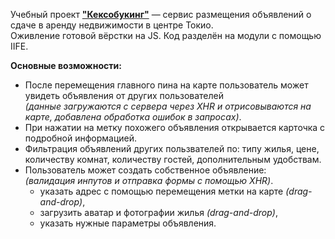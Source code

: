 Учебный проект [**"Кексобукинг"**](https://alyonafomenkova.github.io/436447-keksobooking/) — сервис размещения объявлений о сдаче в аренду недвижимости в центре Токио. \
Оживление готовой вёрстки на JS. Код разделён на модули с помощью IIFE.

**Основные возможности:**

* После перемещения главного пина на карте пользователь может увидеть объявления от других пользователей \
  *(данные загружаются с сервера через XHR и отрисовываются на карте, добавлена обработка ошибок в запросах)*.
* При нажатии на метку похожего объявления открывается карточка с подробной информацией.
* Фильтрация объявлений других пользвателей по: типу жилья, цене, количеству комнат, количеству гостей, дополнительным удобствам.
* Пользователь может создать собственное объявление: \
  *(валидация инпутов и отправка формы с помощью XHR)*.
  * указать адрес с помощью перемещения метки на карте *(drag-and-drop)*,
  * загрузить аватар и фотографии жилья *(drag-and-drop)*,
  * указать нужные параметры объявления.

